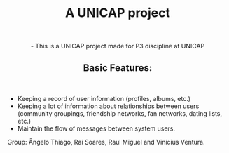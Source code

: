 <h1 align="center">A UNICAP project</h1> <br/> 

<p align="center">- This is a UNICAP project made for P3 discipline at UNICAP</p>

<h2 align= "center"> Basic Features: </h2> <br/>

- Keeping a record of user information (profiles, albums, etc.)
- Keeping a lot of information about relationships between users (community groupings, friendship networks, fan networks, dating lists, etc.)
- Maintain the flow of messages between system users.


Group: Ângelo Thiago, Raí Soares, Raul Miguel and Vinícius Ventura.



